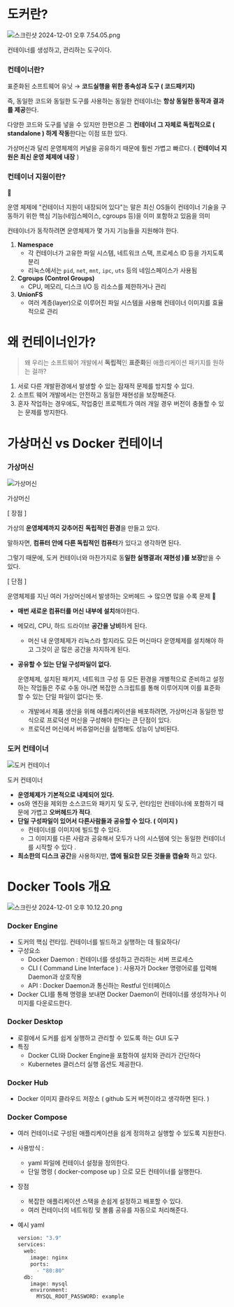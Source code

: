 # 도커란?

![스크린샷 2024-12-01 오후 7.54.05.png](../images/1_1.png)

컨테이너를 생성하고, 관리하는 도구이다.

### 컨테이너란?

표준화된 소프트웨어 유닛 → **코드실행을 위한 종속성과 도구 ( 코드패키지)**

즉, 동일한 코드와  동일한 도구를 사용하는 동일한 컨테이너는 **항상 동일한 동작과 결과를 제공**한다.

다양한 코드와 도구를 넣을 수 있지만 한편으론 그 **컨테이너 그 자체로 독립적으로 ( standalone ) 하게 작동**한다는 이점 또한 있다.

가상머신과 달리 운영체제의 커널을 공유하기 때문에 훨씬 가볍고 빠르다. ( **컨테이너 지원은 최신 운영 체제에 내장** ) 

### 컨테이너 지원이란?

<aside>
📌

운영 체제에 "컨테이너 지원이 내장되어 있다"는 말은 최신 OS들이 컨테이너 기술을 구동하기 위한 핵심 기능(네임스페이스, cgroups 등)을 이미 포함하고 있음을 의미

</aside>

컨테이너가 동작하려면 운영체제가 몇 가지 기능들을 지원해야 한다.

1. **Namespace**
    - 각 컨테이너가 고유한 파일 시스템, 네트워크 스택, 프로세스 ID 등을 가지도록 분리
    - 리눅스에서는 `pid`, `net`, `mnt`, `ipc`, `uts` 등의 네임스페이스가 사용됨
2. **Cgroups (Control Groups)**
    - CPU, 메모리, 디스크 I/O 등 리소스를 제한하거나 관리
3. **UnionFS**
    - 여러 계층(layer)으로 이루어진 파일 시스템을 사용해 컨테이너 이미지를 효율적으로 관리

# 왜 컨테이너인가?

> 왜 우리는 소프트웨어 개발에서 **독립적**인 **표준화**된 애플리케이션 패키지를 원하는 걸까?
> 
1. 서로 다른 개발환경에서 발생할 수 있는 잠재적 문제를 방지할 수 있다. 
2. 소프트 웨어 개발에서는 안전하고 동일한 재현성을 보장해준다.
3. 혼자 작업하는 경우에도, 작업중인 프로젝트가 여러 개일 경우 버전이 충돌할 수 있는 문제를 방지한다.

# 가상머신 vs Docker 컨테이너

### 가상머신

![가상머신 ](../images/1_2.png)

가상머신 

[ 장점 ] 

가상의 **운영체제까지 갖추어진** **독립적인 환경**을 만들고 있다.

말하자면, **컴퓨터 안에 다른 독립적인 컴퓨터**가 있다고 생각하면 된다.

그렇기 때문에, 도커 컨테이너와 마찬가지로 동**일한 실행결과( 재현성 )를 보장**받을 수 있다.

[ 단점 ]  

운영체제를 지닌 여러 가상머신에서 발생하는 오버헤드 → 많으면 많을 수록 문제 🔺

- **매번 새로운 컴퓨터를 머신 내부에 설치**해야한다.
- 메모리, CPU, 하드 드라이브 **공간을 낭비**하게 된다.
    - 머신 내 운영체제가 리눅스라 할지라도 모든 머신마다 운영체제를 설치해야 하고 그것이 곧 많은 공간을 차지하게 된다.
- **공유할 수 있는 단일 구성파일이 없다.**

    운영체제, 설치된 패키지, 네트워크 구성 등 모든 환경을 개별적으로 준비하고 설정하는 작업들은 주로 수동 아니면 복잡한 스크립트를 통해 이루어지며 이를 표준화 할 수 있는 단일 파일이 없다는 뜻.

    - 개발에서 제품 생산을 위해 애플리케이션을 배포하려면, 가상머신과 동일한 방식으로 프로덕션 머신을 구성해야 한다는 큰 단점이 있다.
    - 프로덕션 머신에서 버츄얼머신을 실행해도 성능이 낭비된다.

### 도커 컨테이너

![도커 컨테이너](../images/1_3.png)

도커 컨테이너

- **운영체제가 기본적으로 내제되어 있다.**
- os와 엔진을 제외한 소스코드와 패키지 및 도구, 런타임만 컨테이너에 포함하기 때문에 가볍고 **오버헤드가 적다**.
- **단일 구성파일이 있어서 다른사람들과 공유할 수 있다. ( 이미지 )**
    - 컨테이너를 이미지에 빌드할 수 있다.
    - 그 이미지를 다른 사람과 공유해서 모두가 나의 시스템에 잇는 동일한 컨테이너를 시작할 수 있다 .
- **최소한의 디스크 공간**을 사용하지만, **앱에 필요한 모든 것들을 캡슐화** 하고 있다.

# Docker Tools 개요

![스크린샷 2024-12-01 오후 10.12.20.png](../images/1_4.png)

### Docker Engine

- 도커의 핵심 런타임. 컨테이너를 빌드하고 실행하는 데 필요하다/
- 구성요소
    - Docker Daemon : 컨테이너를 생성하고 관리하는 서버 프로세스
    - CLI ( Command Line Interface ) : 사용자가 Docker 명령어로를 입력해 Daemon과 상호작용
    - API : Docker Daemon과 통신하는 Restful 인터페이스
- Docker CLI를 통해 명령을 보내면 Docker Daemon이 컨테이너를 생성하거나 이미지를 다운로드한다.

### Docker Desktop

- 로컬에서 도커를 쉽게 실행하고 관리할 수 있도록 하는 GUI 도구
- 특징
    - Docker CLI와 Docker Engine을 포함하여 설치와 관리가 간단하다
    - Kubernetes 클러스터 실행 옵션도 제공한다.

### Docker Hub

- Docker 이미지 클라우드 저장소 ( github 도커 버전이라고 생각하면 된다. )

### Docker Compose

- 여러 컨테이너로 구성된 애플리케이션을 쉽게 정의하고 실행할 수 있도록 지원한다.
- 사용방식 :
    - yaml 파일에 컨테이너 설정을 정의한다.
    - 단일 명령 ( docker-compose up ) 으로 모든 컨테이너를 실행한다.
- 장점
    - 복잡한 애플리케이션 스택을 손쉽게 설정하고 배포할 수 있다.
    - 여러 컨테이너의 네트워킹 및 볼륨 공유를 자동으로 처리해준다.
- 예시 yaml

    ```python
    version: "3.9"
    services:
      web:
        image: nginx
        ports:
          - "80:80"
      db:
        image: mysql
        environment:
          MYSQL_ROOT_PASSWORD: example
    ```